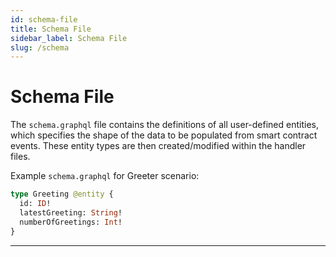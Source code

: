 ```yaml
---
id: schema-file
title: Schema File
sidebar_label: Schema File
slug: /schema
---
```




# Schema File

The `schema.graphql` file contains the definitions of all user-defined entities, which specifies the shape of the data to be populated from smart contract events. These entity types are then created/modified within the handler files.

Example `schema.graphql` for Greeter scenario:

```graphql
type Greeting @entity {
  id: ID!
  latestGreeting: String!
  numberOfGreetings: Int!
}
```

---